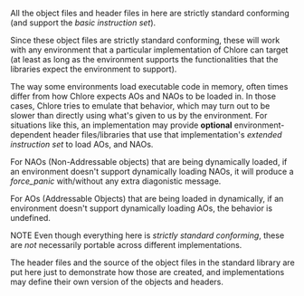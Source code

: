 All the object files and header files in here are strictly standard conforming (and support the *basic instruction set*).

Since these object files are strictly standard conforming, these will work with any environment that a particular implementation of Chlore can target (at least as long as the environment supports the functionalities that the libraries expect the environment to support).

The way some environments load executable code in memory, often times differ from how Chlore expects AOs and NAOs to be loaded in. In those cases, Chlore tries to emulate that behavior, which may turn out to be slower than directly using what's given to us by the environment. For situations like this, an implementation may provide **optional** environment-dependent header files/libraries that use that implementation's *extended instruction set* to load AOs, and NAOs.

For NAOs (Non-Addressable objects) that are being dynamically loaded, if an environment doesn't support dynamically loading NAOs, it will produce a *force_panic* with/without any extra diagonistic message.

For AOs (Addressable Objects) that are being loaded in dynamically, if an environment doesn't support dynamically loading AOs, the behavior is undefined.

NOTE Even though everything here is *strictly standard conforming*, these are *not* necessarily portable across different implementations.

The header files and the source of the object files in the standard library are put here just to demonstrate how those are created, and implementations may define their own version of the objects and headers.
